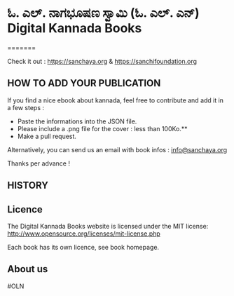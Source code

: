 # ಓ. ಎಲ್. ನಾಗಭೂಷಣ ಸ್ವಾಮಿ (ಓ. ಎಲ್. ಎನ್) Digital Kannada Books
=======


Check it out : https://sanchaya.org & https://sanchifoundation.org


## HOW TO ADD YOUR PUBLICATION

If you find a nice ebook about kannada, feel free to contribute and add it in a few steps :

- Paste the informations into the JSON file.
- Please include a .png file for the cover : less than 100Ko.**
- Make a pull request.

Alternatively, you can send us an email with book infos : info@sanchaya.org

Thanks per advance !


## HISTORY




## Licence

The Digital Kannada Books website is licensed under the MIT license: http://www.opensource.org/licenses/mit-license.php

Each book has its own licence, see book homepage.

## About us
#OLN 
